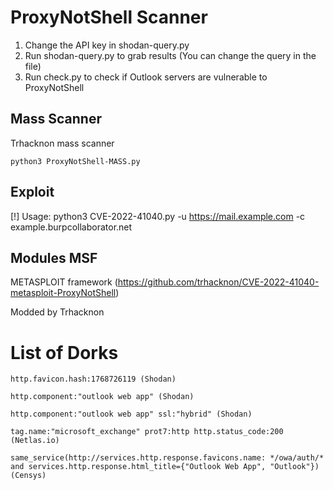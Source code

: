 # ProxyNotShell Scanner

1. Change the API key in shodan-query.py
2. Run shodan-query.py to grab results (You can change the query in the file)
3. Run check.py to check if Outlook servers are vulnerable to ProxyNotShell

## Mass Scanner
Trhacknon mass scanner
```
python3 ProxyNotShell-MASS.py
```

## Exploit
[!] Usage: python3 CVE-2022-41040.py -u https://mail.example.com -c example.burpcollaborator.net 

## Modules MSF
METASPLOIT framework (https://github.com/trhacknon/CVE-2022-41040-metasploit-ProxyNotShell)


Modded by Trhacknon

# List of Dorks

` http.favicon.hash:1768726119 (Shodan) `

` http.component:"outlook web app" (Shodan) `

` http.component:"outlook web app" ssl:"hybrid" (Shodan) `

` tag.name:"microsoft_exchange" prot7:http http.status_code:200 (Netlas.io) `

` same_service(http://services.http.response.favicons.name: */owa/auth/* and services.http.response.html_title={"Outlook Web App", "Outlook"}) (Censys) `
